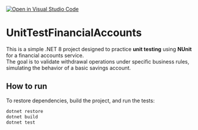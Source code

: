 [![Open in Visual Studio Code](https://classroom.github.com/assets/open-in-vscode-2e0aaae1b6195c2367325f4f02e2d04e9abb55f0b24a779b69b11b9e10269abc.svg)](https://classroom.github.com/online_ide?assignment_repo_id=19740425&assignment_repo_type=AssignmentRepo)
# UnitTestFinancialAccounts

This is a simple .NET 8 project designed to practice **unit testing** using **NUnit** for a financial accounts service.  
The goal is to validate withdrawal operations under specific business rules, simulating the behavior of a basic savings account.

## How to run

To restore dependencies, build the project, and run the tests:

```bash
dotnet restore
dotnet build
dotnet test